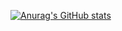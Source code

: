 [![Anurag's GitHub stats](https://github-readme-stats.vercel.app/api?username=ThiagoJacobLannes)](https://github.com/anuraghazra/github-readme-stats)
